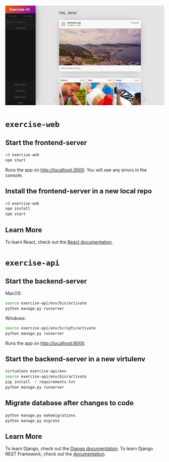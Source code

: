 ![Exercise.it](./exercise-web/public/feed.png)

# `exercise-web`

## Start the frontend-server

```bash
cd exercise-web
npm start
```

Runs the app on [http://localhost:3000](http://localhost:3000).
You will see any errors in the console.

## Install the frontend-server in a new local repo

```bash
cd exercise-web
npm install
npm start
```

## Learn More

To learn React, check out the [React documentation](https://reactjs.org/).

# `exercise-api`

## Start the backend-server

MacOS:

```bash
source exercise-api/env/bin/activate
python manage.py runserver
```

Windows:

```bash
source exercise-api/env/Scripts/activate
python manage.py runserver
```

Runs the app on [http://localhost:8000](http://localhost:8000).

## Start the backend-server in a new virtulenv

```bash
virtualenv exercise-api/env
source exercise-api/env/bin/activate
pip install -r requirements.txt
python manage.py runserver
```

## Migrate database after changes to code

```bash
python manage.py makemigrations
python manage.py migrate
```

## Learn More

To learn Django, check out the [Django documentation](https://docs.djangoproject.com/en/3.0/).
To learn Django REST Framework, check out the [documentation](https://www.django-rest-framework.org/).
